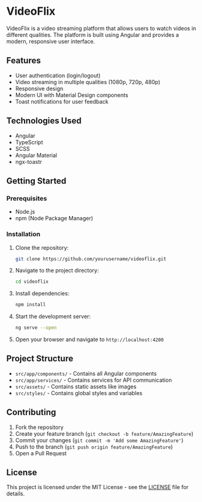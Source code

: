 # VideoFlix

VideoFlix is a video streaming platform that allows users to watch videos in different qualities. The platform is built using Angular and provides a modern, responsive user interface.

## Features

- User authentication (login/logout)
- Video streaming in multiple qualities (1080p, 720p, 480p)
- Responsive design
- Modern UI with Material Design components
- Toast notifications for user feedback

## Technologies Used

- Angular
- TypeScript
- SCSS
- Angular Material
- ngx-toastr

## Getting Started

### Prerequisites

- Node.js
- npm (Node Package Manager)

### Installation

1. Clone the repository:
   ```bash
   git clone https://github.com/yourusername/videoflix.git
   ```

2. Navigate to the project directory:
   ```bash
   cd videoflix
   ```

3. Install dependencies:
   ```bash
   npm install
   ```

4. Start the development server:
   ```bash
   ng serve --open
   ```

5. Open your browser and navigate to `http://localhost:4200`

## Project Structure

- `src/app/components/` - Contains all Angular components
- `src/app/services/` - Contains services for API communication
- `src/assets/` - Contains static assets like images
- `src/styles/` - Contains global styles and variables

## Contributing

1. Fork the repository
2. Create your feature branch (`git checkout -b feature/AmazingFeature`)
3. Commit your changes (`git commit -m 'Add some AmazingFeature'`)
4. Push to the branch (`git push origin feature/AmazingFeature`)
5. Open a Pull Request

## License

This project is licensed under the MIT License - see the [LICENSE](LICENSE) file for details.
